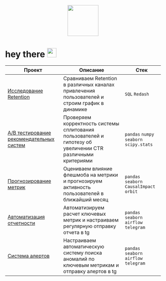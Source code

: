 
<div id="header" align="center">
  <img src="https://media0.giphy.com/media/v1.Y2lkPTc5MGI3NjExaWc2Z2ptN283b3E2bW40am5lazBybmd0ZnUyam01NDNpbmQzN3kzciZlcD12MV9pbnRlcm5hbF9naWZfYnlfaWQmY3Q9Zw/FoVzfcqCDSb7zCynOp/giphy.gif" width="100"/>
</div>

<h1>
  hey there
  <img src="https://media.giphy.com/media/hvRJCLFzcasrR4ia7z/giphy.gif" width="30px"/>
</h1>

| Проект | Описание | Стек |
| ------ | ------ | ------|
| [Исследование Retention](Retention/) | Сравниваем Retention в различных каналах привлечения пользователей и строим график в динамике| `SQL` `Redash` |
| [A/B тестирование рекомендательных систем](AB_testing/) | Проверяем корректность системы сплитования пользователей и гипотезу об увеличении CTR различными критериями | `pandas` `numpy` `seaborn` `scipy.stats` |
| [Прогнозирование метрик](Metrics_forecasting/) | Оцениваем влияние флешмоба на метрики и прогнозируем активность пользователей в ближайший месяц | `pandas` `seaborn` `CausalImpact` `orbit` |
| [Автоматизация отчетности](Report_auto/) | Автоматизируем расчет ключевых метрик и настраиваем регулярную отправку отчета в tg | `pandas` `seaborn` `airflow` `telegram` |
| [Система алертов](Alert_system/) | Настраиваем автоматическую систему поиска аномалий по ключевым метрикам и отправку алертов в tg | `pandas` `seaborn` `airflow` `telegram` |

<!--
**voodoo723/voodoo723** is a ✨ _special_ ✨ repository because its `README.md` (this file) appears on your GitHub profile.

Here are some ideas to get you started:

- 🔭 I’m currently working on ...
- 🌱 I’m currently learning ...
- 👯 I’m looking to collaborate on ...
- 🤔 I’m looking for help with ...
- 💬 Ask me about ...
- 📫 How to reach me: ...
- 😄 Pronouns: ...
- ⚡ Fun fact: ...
-->
